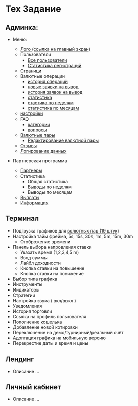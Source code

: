 # Тех Задание

## Админка:

- Меню:
  - [Лого (ссылка на главный экран)](./pages/admin/main.md)
  - Пользователи
    - [Все пользователи](./pages/admin/users.md)
    - [Статистика регистраций](./pages/admin/reg_stat.md)
  - [Страници](./pages/pages.md)
  - Валютные операции
    - [история операций](./pages/admin/operations_history.md)
    - [новые заявки на вывод](./pages/admin/new_withdrawal_requests.md)
    - [история заявок на вывод](./pages/admin/history_withdrawal_requests.md)
    - [статистика](./pages/admin/stats.md)
    - [стастика по неделям](./pages/admin/stats.md)
    - [статистика по месяцам](./pages/admin/stats.md)
  - [настройки](./pages/admin/settings.md)
  - FAQ
    - [категории](./pages/admin/categories.md)
    - [вопросы](./pages/admin/questions.md)
  - [Валютные пары](./pages/admin/currency_pairs.md)
    - [Редактирование валютной пары](./pages/admin/edit_currency_pairs.md)
  - [Отзывы](./pages/admin/feedback.md)
  - [Логирование данных](./pages/admin/logs_data.md)

- Партнерская программа
  - [Партнеры](./pages/admin/partners.md)
  - Статистика
    - Общая статистика
    - Выводы по неделям
    - Выводы по месяцам
  - [Выплаты](./pages/admin/payouts.md)
  - [Информация](./pages/admin/info.md)


## Терминал
- Подгрузка графиков для [волютных пар (19 штук)](./pages/admin/currency_pairs.md)
- Настройка тайм фрейма, 5s, 15s, 30s, 1m, 5m, 15m, 30m
  - Отоброжение времени
- Панель выбора напровления ставки
  - Указать время (1,2,3,4,5 m)
  - Ввод суммы
  - Лайбл доходности
  - Кнопка ставки на повышение
  - Кнопка ставки на понижение
- Выбор типа графика
- Инструменты
- Индикаторы
- Стратегии
- Настройка звука ( вкл/выкл )
- Уведомления
- История торговли
- Ссылка на профиль пользователя
- Пополнение кошелька
- Добавление новой котировки
- Переключение на демо/турнирный/реальный счёт
- Адоптация графика на мобильную версию
- Перекрестие даты и время и цены


## Лендинг
- Описание ...

## Личный кабинет
- Описание ...
